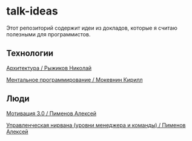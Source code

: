 # talk-ideas

Этот репозиторий содержит идеи из докладов, которые я считаю полезными для программистов.


## Технологии

[Архитектура / Рыжиков Николай](https://github.com/abtv/talk-ideas/blob/master/ideas/architecture_ryzhikov.md)

[Ментальное программирование / Мокевнин Кирилл](https://github.com/abtv/talk-ideas/blob/master/ideas/mental_programming_mokevnin.md)


## Люди

[Мотивация 3.0 / Пименов Алексей](https://github.com/abtv/talk-ideas/blob/master/ideas/motivation_pimenov.md)

[Управленческая нирвана (уровни менеджера и команды) / Пименов Алексей](https://github.com/abtv/talk-ideas/blob/master/ideas/management_nirvana_pimenov.md)
